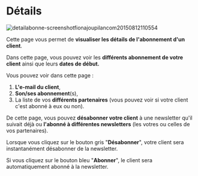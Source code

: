 # Détails


![detailabonne-screenshotfionajoupilancom20150812110554](images/detailabonne-screenshotfionajoupilancom20150812110554.png)


<p>Cette page vous permet de <strong>visualiser les d&eacute;tails de l'abonnement d'un client</strong>.</p>
<p>Dans cette page, vous pouvez voir les <strong>diff&eacute;rents abonnement de votre client</strong> ainsi que leurs <strong>dates de d&eacute;but.</strong></p>
<p>Vous pouvez voir dans cette page :</p>
<ol>
<li><strong>L'e-mail du client</strong>,</li>
<li><strong>Son/ses abonnement</strong>(s),</li>
<li>La liste de vos <strong>diff&eacute;rents partenaires</strong> (vous pouvez voir si votre client c'est abonn&eacute; &agrave; eux ou non).</li>
</ol>
<p>De cette page, vous pouvez <strong>d&eacute;sabonner votre client</strong> &agrave; une newsletter qu'il suivait d&eacute;j&agrave; ou <strong>l'abonn&eacute; &agrave; diff&eacute;rentes newsletters</strong> (les votres ou celles de vos partenaires).</p>
<p>Lorsque vous cliquez sur le bouton gris "<strong>D&eacute;sabonner</strong>", votre client sera instantan&eacute;ment d&eacute;sabonner de la newsletter.</p>
<p>Si vous cliquez sur le bouton bleu "<strong>Abonner</strong>", le client sera automatiquement abonn&eacute; &agrave; la newsletter.</p>

